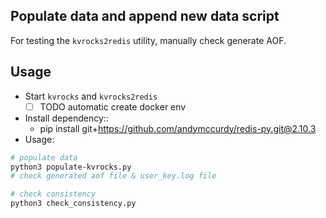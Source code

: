 ## Populate data and append new data script

For testing the `kvrocks2redis` utility, manually check generate AOF.

## Usage

* Start `kvrocks` and `kvrocks2redis`
    * [ ] TODO automatic create docker env
* Install dependency::
    * pip install git+https://github.com/andymccurdy/redis-py.git@2.10.3
* Usage:

```bash
# populate data
python3 populate-kvrocks.py
# check generated aof file & user_key.log file

# check consistency
python3 check_consistency.py
```

